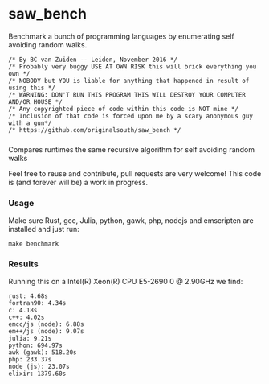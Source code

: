 # saw_bench
Benchmark a bunch of programming languages by enumerating self avoiding random walks.

```
/* By BC van Zuiden -- Leiden, November 2016 */
/* Probably very buggy USE AT OWN RISK this will brick everything you own */
/* NOBODY but YOU is liable for anything that happened in result of using this */
/* WARNING: DON'T RUN THIS PROGRAM THIS WILL DESTROY YOUR COMPUTER AND/OR HOUSE */
/* Any copyrighted piece of code within this code is NOT mine */
/* Inclusion of that code is forced upon me by a scary anonymous guy with a gun*/
/* https://github.com/originalsouth/saw_bench */
```

###
Compares runtimes the same recursive algorithm for self avoiding random walks 

Feel free to reuse and contribute, pull requests are very welcome!
This code is (and forever will be) a work in progress.

### Usage
Make sure Rust, gcc, Julia, python, gawk, php, nodejs and emscripten are installed and just run:
```
make benchmark
```

### Results
Running this on a Intel(R) Xeon(R) CPU E5-2690 0 @ 2.90GHz we find:
```
rust: 4.68s
fortran90: 4.34s
c: 4.18s
c++: 4.02s
emcc/js (node): 6.88s
em++/js (node): 9.07s
julia: 9.21s
python: 694.97s
awk (gawk): 518.20s
php: 233.37s
node (js): 23.07s
elixir: 1379.60s
```
